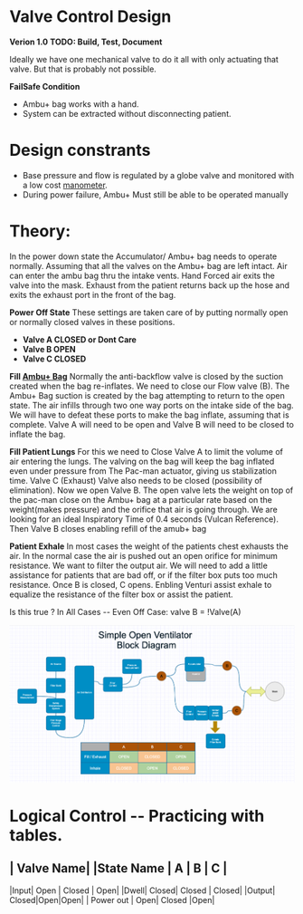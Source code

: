 # Valve Control Design
**Verion 1.0**
**TODO: Build, Test, Document**

Ideally we have one mechanical valve to do it all with only actuating that valve.
But that is probably not possible.

**FailSafe Condition**
* Ambu+ bag works with a hand.
* System can be extracted without disconnecting patient.

# Design constrants
* Base pressure and flow is regulated by a globe valve and monitored with a low cost [manometer](/System/LowPressureManometer/README.md).
* During power failure, Ambu+ Must still be able to be operated manually

# Theory:
In the power down state the Accumulator/ Ambu+ bag needs to operate normally. Assuming that all the valves on the Ambu+ bag are left intact. Air can enter the ambu bag thru the intake vents. Hand Forced air exits the valve into the mask. Exhaust from the patient returns back up the hose and exits the exhaust port in the front of the bag.

**Power Off State**
These settings are taken care of by putting normally open or normally closed valves in these positions.

* **Valve A CLOSED or Dont Care**
* **Valve B OPEN**
* **Valve C CLOSED**

**Fill [Ambu+ Bag](/System/AmbuBag/ambubagdrawing.jpg)**
Normally the anti-backflow valve is closed by the suction created when the bag re-inflates. We need to close our Flow valve (B). The Ambu+ Bag suction is created by the bag attempting to return to the open state. The air infills through two one way ports on the intake side of the bag. We will have to defeat these ports to make the bag inflate, assuming that is complete. Valve A will need to be open and Valve B will need to be closed to inflate the bag.

**Fill Patient Lungs**
For this we need to Close Valve A to limit the volume of air entering the lungs. The valving on the bag will keep the bag inflated even under pressure from The Pac-man actuator, giving us stabilization time. Valve C (Exhaust) Valve also needs to be closed (possibility of elimination). Now we open Valve B. The open valve lets the weight on top of the pac-man close on the Ambu+ bag at a particular rate based on the weight(makes pressure) and the orifice that air is going through. We are looking for an ideal Inspiratory Time of 0.4 seconds (Vulcan Reference). Then Valve B closes enabling refill of the amub+ bag

**Patient Exhale**
In most cases the weight of the patients chest exhausts the air. In the normal case the air is pushed out an open orifice for minimum resistance. We want to filter the output air. We will need to add a little assistance for patients that are bad off, or if the filter box puts too much resistance. Once B is closed, C opens. Enbling Venturi assist exhale to equalize the resistance of the filter box or assist the patient.

Is this true ? In All Cases -- Even Off Case:
valve B = !Valve(A)


![Schematic Diagram -- Current](/System/SystemBlockDiagram4.png)
# Logical Control -- Practicing with tables.
| Valve Name|
|State Name | A | B | C |
-------------------------
|Input| Open | Closed | Open|
|Dwell| Closed| Closed | Closed|
|Output| Closed|Open|Open|
| Power out | Open| Closed |Open|
